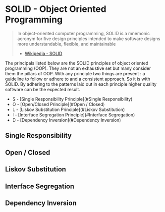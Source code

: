 SOLID - Object Oriented Programming
=====================================

> In object-oriented computer programming, SOLID is a mnemonic acronym for five design principles intended to make software designs more understandable, flexible, and maintainable
> - [Wikipedia - SOLID](https://en.wikipedia.org/wiki/SOLID)

The principals listed below are the SOLID principles of object oriented programming (OOP). They are not an exhaustive set but many consider them the pillars of OOP. With any principle two things are present : a guideline to follow or adhere to and a consistent approach. So it is with SOLID. By adhering to the patterns laid out in each principle higher quality software can be the expected result. 

* S - [Single Responsibility Principle](#Single Responsibility)
* O - [Open/Closed Principle](#Open / Closed)
* L - [Liskov Substitution Principle](#Liskov Substitution)
* I - [Interface Segregation Principle](#Interface Segregation)
* D - [Dependency Inversion](#Dependency Inversion)

Single Responsibility
---------------------

Open / Closed
--------------

Liskov Substitution
-------------------

Interface Segregation
---------------------

Dependency Inversion
--------------------
